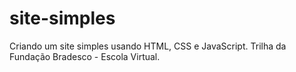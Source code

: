 # site-simples
Criando um site simples usando HTML, CSS e JavaScript. Trilha da Fundação Bradesco - Escola Virtual.
